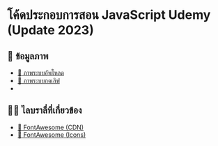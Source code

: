 # โค้ดประกอบการสอน JavaScript Udemy (Update 2023)
## 🎨 ข้อมูลภาพ
- [🔗 ภาพระบบอัพโหลด](https://pixabay.com/images/id-973460/)
- [🔗 ภาพระบบกดเลิฟ](https://www.pexels.com/photo/woman-posing-for-photo-shoot-1391498/)
- 
## 👨‍💻 ไลบราลี่ที่เกี่ยวข้อง
- [🔗 FontAwesome (CDN)](https://cdnjs.com/libraries/font-awesome)
- [🔗 FontAwesome (Icons)](https://fontawesome.com/)

